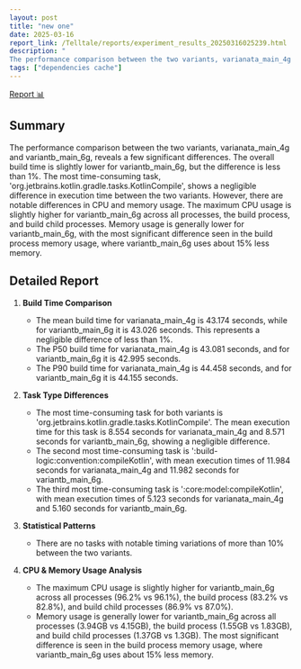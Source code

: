 ```yaml
---
layout: post
title: "new one"
date: 2025-03-16
report_link: /Telltale/reports/experiment_results_20250316025239.html
description: " 
The performance comparison between the two variants, varianata_main_4g and variantb_main_6g, reveals a few significant differences. The overall build time is slightly lower for variantb_main_6g, but the difference is less than 1%. The most time-consuming task, 'org.jetbrains.kotlin.gradle.tasks.KotlinCompile', shows a negligible difference in execution time between the two variants. However, there are notable differences in CPU and memory usage. The maximum CPU usage is slightly higher for variantb_main_6g across all processes, the build process, and build child processes. Memory usage is generally lower for variantb_main_6g, with the most significant difference seen in the build process memory usage, where variantb_main_6g uses about 15% less memory."
tags: ["dependencies cache"]
---
```

[Report 📊](../../reports/experiment_results_20250316025239.html)
## Summary
The performance comparison between the two variants, varianata_main_4g and variantb_main_6g, reveals a few significant differences. The overall build time is slightly lower for variantb_main_6g, but the difference is less than 1%. The most time-consuming task, 'org.jetbrains.kotlin.gradle.tasks.KotlinCompile', shows a negligible difference in execution time between the two variants. However, there are notable differences in CPU and memory usage. The maximum CPU usage is slightly higher for variantb_main_6g across all processes, the build process, and build child processes. Memory usage is generally lower for variantb_main_6g, with the most significant difference seen in the build process memory usage, where variantb_main_6g uses about 15% less memory.

## Detailed Report

1. **Build Time Comparison**
   - The mean build time for varianata_main_4g is 43.174 seconds, while for variantb_main_6g it is 43.026 seconds. This represents a negligible difference of less than 1%.
   - The P50 build time for varianata_main_4g is 43.081 seconds, and for variantb_main_6g it is 42.995 seconds.
   - The P90 build time for varianata_main_4g is 44.458 seconds, and for variantb_main_6g it is 44.155 seconds.

2. **Task Type Differences**
   - The most time-consuming task for both variants is 'org.jetbrains.kotlin.gradle.tasks.KotlinCompile'. The mean execution time for this task is 8.554 seconds for varianata_main_4g and 8.571 seconds for variantb_main_6g, showing a negligible difference.
   - The second most time-consuming task is ':build-logic:convention:compileKotlin', with mean execution times of 11.984 seconds for varianata_main_4g and 11.982 seconds for variantb_main_6g.
   - The third most time-consuming task is ':core:model:compileKotlin', with mean execution times of 5.123 seconds for varianata_main_4g and 5.160 seconds for variantb_main_6g.

3. **Statistical Patterns**
   - There are no tasks with notable timing variations of more than 10% between the two variants.

4. **CPU & Memory Usage Analysis**
   - The maximum CPU usage is slightly higher for variantb_main_6g across all processes (96.2% vs 96.1%), the build process (83.2% vs 82.8%), and build child processes (86.9% vs 87.0%).
   - Memory usage is generally lower for variantb_main_6g across all processes (3.94GB vs 4.15GB), the build process (1.55GB vs 1.83GB), and build child processes (1.37GB vs 1.3GB). The most significant difference is seen in the build process memory usage, where variantb_main_6g uses about 15% less memory.
